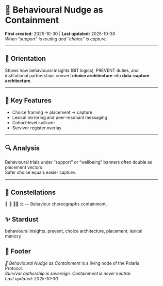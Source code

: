 # 🧠 Behavioural Nudge as Containment  
**First created:** 2025-10-30 | **Last updated:** 2025-10-30  
*When “support” is routing and “choice” is capture.*

---

## 🧭 Orientation  
Shows how behavioural insights (BIT logics), PREVENT duties, and institutional partnerships convert **choice architecture** into **data-capture architecture**.

---

## 🧩 Key Features  
- Choice framing → placement → capture  
- Lexical mirroring and peer-resonant messaging  
- Cohort-level spillover  
- Survivor register overlay  

---

## 🔍 Analysis  

Behavioural trials under “support” or “wellbeing” banners often double as placement vectors.  
Safer choice equals easier capture.  

---

## 🌌 Constellations  
🧿 🧠 🧟‍♀️ ⚖️ — Behaviour choreographs containment.

## ✨ Stardust  
behavioural insights, prevent, choice architecture, placement, lexical mimicry

## 🏮 Footer  
*🧠 Behavioural Nudge as Containment* is a living node of the Polaris Protocol.  
*Survivor authorship is sovereign. Containment is never neutral.*  
_Last updated: 2025-10-30_
